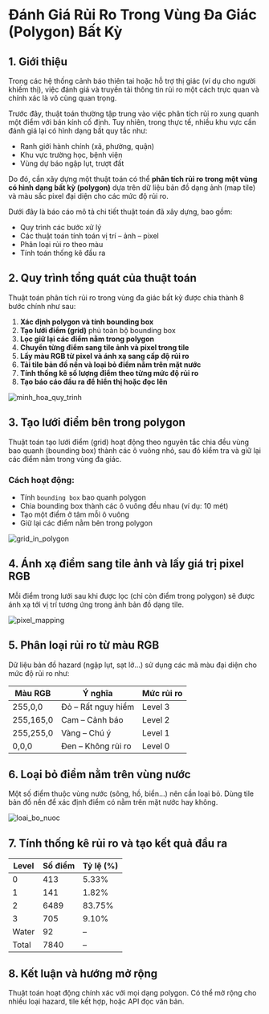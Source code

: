 # Đánh Giá Rủi Ro Trong Vùng Đa Giác (Polygon) Bất Kỳ

## 1. Giới thiệu

Trong các hệ thống cảnh báo thiên tai hoặc hỗ trợ thị giác (ví dụ cho người khiếm thị), việc đánh giá và truyền tải thông tin rủi ro một cách trực quan và chính xác là vô cùng quan trọng.

Trước đây, thuật toán thường tập trung vào việc phân tích rủi ro xung quanh một điểm với bán kính cố định. Tuy nhiên, trong thực tế, nhiều khu vực cần đánh giá lại có hình dạng bất quy tắc như:

- Ranh giới hành chính (xã, phường, quận)
- Khu vực trường học, bệnh viện
- Vùng dự báo ngập lụt, trượt đất

Do đó, cần xây dựng một thuật toán có thể **phân tích rủi ro trong một vùng có hình dạng bất kỳ (polygon)** dựa trên dữ liệu bản đồ dạng ảnh (map tile) và màu sắc pixel đại diện cho các mức độ rủi ro.

Dưới đây là báo cáo mô tả chi tiết thuật toán đã xây dựng, bao gồm:

- Quy trình các bước xử lý
- Các thuật toán tính toán vị trí – ảnh – pixel
- Phân loại rủi ro theo màu
- Tính toán thống kê đầu ra

## 2. Quy trình tổng quát của thuật toán

Thuật toán phân tích rủi ro trong vùng đa giác bất kỳ được chia thành 8 bước chính như sau:

1. **Xác định polygon và tính bounding box**
2. **Tạo lưới điểm (grid)** phủ toàn bộ bounding box
3. **Lọc giữ lại các điểm nằm trong polygon**
4. **Chuyển từng điểm sang tile ảnh và pixel trong tile**
5. **Lấy màu RGB từ pixel và ánh xạ sang cấp độ rủi ro**
6. **Tải tile bản đồ nền và loại bỏ điểm nằm trên mặt nước**
7. **Tính thống kê số lượng điểm theo từng mức độ rủi ro**
8. **Tạo báo cáo đầu ra để hiển thị hoặc đọc lên**

![minh_hoa_quy_trinh](attachment:file_000000009398622fbeae8afe9a9923b6)

## 3. Tạo lưới điểm bên trong polygon

Thuật toán tạo lưới điểm (grid) hoạt động theo nguyên tắc chia đều vùng bao quanh (bounding box) thành các ô vuông nhỏ, sau đó kiểm tra và giữ lại các điểm nằm trong vùng đa giác.

### Cách hoạt động:

- Tính `bounding box` bao quanh polygon
- Chia bounding box thành các ô vuông đều nhau (ví dụ: 10 mét)
- Tạo một điểm ở tâm mỗi ô vuông
- Giữ lại các điểm nằm bên trong polygon

![grid_in_polygon](attachment:file_00000000b5c461fba6b5d64eff8357c5)

## 4. Ánh xạ điểm sang tile ảnh và lấy giá trị pixel RGB

Mỗi điểm trong lưới sau khi được lọc (chỉ còn điểm trong polygon) sẽ được ánh xạ tới vị trí tương ứng trong ảnh bản đồ dạng tile.

![pixel_mapping](attachment:file_000000006b28622f96366152219bcb20)

## 5. Phân loại rủi ro từ màu RGB

Dữ liệu bản đồ hazard (ngập lụt, sạt lở...) sử dụng các mã màu đại diện cho mức độ rủi ro như:

| Màu RGB      | Ý nghĩa         | Mức rủi ro |
|--------------|------------------|------------|
| 255,0,0      | Đỏ – Rất nguy hiểm | Level 3   |
| 255,165,0    | Cam – Cảnh báo     | Level 2   |
| 255,255,0    | Vàng – Chú ý       | Level 1   |
| 0,0,0        | Đen – Không rủi ro | Level 0   |

## 6. Loại bỏ điểm nằm trên vùng nước

Một số điểm thuộc vùng nước (sông, hồ, biển...) nên cần loại bỏ. Dùng tile bản đồ nền để xác định điểm có nằm trên mặt nước hay không.

![loai_bo_nuoc](attachment:file_00000000b5c461fba6b5d64eff8357c5)

## 7. Tính thống kê rủi ro và tạo kết quả đầu ra

| Level  | Số điểm | Tỷ lệ (%) |
|--------|---------|-----------|
| 0      | 413     | 5.33%     |
| 1      | 141     | 1.82%     |
| 2      | 6489    | 83.75%    |
| 3      | 705     | 9.10%     |
| Water  | 92      | –         |
| Total  | 7840    | –         |

## 8. Kết luận và hướng mở rộng

Thuật toán hoạt động chính xác với mọi dạng polygon. Có thể mở rộng cho nhiều loại hazard, tile kết hợp, hoặc API đọc văn bản.
